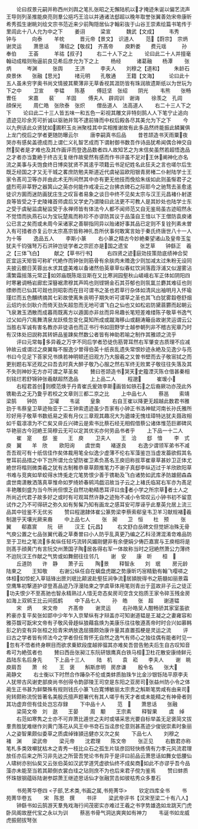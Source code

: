 <!-- { "loadSidebar": true } -->
　　论曰叔景元嗣并称西州刘舆之笔扎张昭之无懈陆机以才掩迹朱诞以偏艺流声王导则列圣推能庾亮则羣公挹巧王洽以并通诸法郄超以晚年取誉张翼善効宋帝康昕希秀孤生谢眺刘绘文宗书范近来少前陶隠居仙才翰彩抜于山谷王崇素绘篇书笔传于里闾此十八人允为中之下
　　姜诩　　　梁宣　　　魏武【文成】
　　韦秀　　　钟与　　　向泰
　　羊帎　　　晋元帝【景文】　识道人
　　范【蔚宗】　宗炳　　　谢灵运
　　萧思话　　薄绍之【敬叔】　齐髙帝
　　庾黔娄　　费元瑶　　　孙奉伯
　　王荟　　　羊祜【叔子】
　　右二十人下之上
　　论曰此二十人并擅毫翰动成楷则殆逼前良见希后彦允为下之上
　　杨经　　　诸葛融　　杨潭
　　张炳　　　岑渊　　　张舆
　　王济　　　李夫人　　刘穆之【道和】
　　朱龄石　　庾景休　　张融【思光】
　　禇元明　　孔敬通　　王籍【文海】
　　论曰此十五人虽未穷字奥书尚文情披其藂薄非无草香视其涯防皆有珠润故遗斯纸以为世玩为下之中
　　卫宣　　李韫　　陈基
　　傅廷坚　张绍　　阴光
　　韦熊　　张畅　　曺任
　　宋嘉　　裴　　羊固
　　傅夫人　辟闾训　谢诲
　　徐羡之　孔闾　　顔保光
　　周仁皓　张欣泰　张炽
　　僧岳道人　法高道人
　　右二十三人下之下
　　论曰此二十三人皆五味一和五色一彩视其雕文非特刻鹄人人下笔宁止追向遗迹见珍余芳可折诚以驱驰并驾不逮前锋而中权后殿各尽其美允为下之下
　　今以九例该此众贤犹如圃积玉炎洲聚桂其中实相推谢故有此多品然终能振此鳞翼俱上龙门傥后之学者更随防曝云尔
　　唐李嗣真书后品
　　昔苍颉造书天雨粟夜哭亦有感矣盖德成而上谓仁义礼智艺成而下谓射御书数吾作诗品犹希闻偶合神交自然契者是才难也及其作画评而登逸品数者四人故知艺之为末信矣虽然若超悟逸品之才者亦当夐絶于终古无复继作故斐然有感而作书评虽不足对王休阐神化亦名流之美事与夫饱食终日博奕犹贤不其逺乎项籍云书足纪姓名此狂夫之言也嗟尔后生既乏经国之才又无干城之畧庶防勉夫斯道近代虞袐监欧阳银青房楮二仆射陆学士王家令髙司卫等亦并由此术无所间然其中亦有更无他技而俛拾朱绂如此则虽惭君子之盛烈苟非莘野之器箕山之英亦何能作戒凌云之台拂衣碑石之际耶今之驰骛去圣愈逺徒识方圎而迷防画犹庄生之叹盲者易象之谈日中终不见矣太宗与汉王元昌褚仆射遂良等皆受之于史陵褚首师虞后又学史乃谓陵曰此法更不可教人是其妙处也陆学士东之受于虞秘监虞秘监受于永禅师皆有体法今人都不闻师范又自无鉴局虽古迹昭然永不觉悟而执燕石以为宝玩楚鳯而称珍不亦谬防其议于品藻自王愔以下王僧防袁庾诸公已言之矣而或未周今采诸家之善聊指同异以贻诸好事其品已定则不复铨列素未曽入有可措者亦复云尔太宗髙宗皆称神扎吾所伏事何敢寓言始于秦氏终唐世八十一人为十等
　　逸品五人
　　李斯小篆
　　右小篆之精古今妙絶秦望诸山及皇帝玉玺犹夫千钧强弩万石洪钟岂徒学者之宗匠亦是国之遗宝
　　张芝草　　钟繇正　羲之【三体飞白】
　　献之【草书行书】
　　右四贤之迹庭効技策勋底绩神合契匠宜运天矩皆可称旷代絶作而钟张则筋骨有余肤肉未赡逸少则加减太过朱粉无设同夫披云覩日芙蓉出水求其盛美难以备诸然伯英章草似春虹饮涧落霞浮浦又似渥雾沾濡繁霜摇落元常正如郊庙既陈爼豆斯在又比寒涧园壑秋山嵯峨右军正体如阴阳四时寒暑调畅岩廊宏深簮裾肃穆其声鸣也则铿锵金石其芬郁也则氛氲兰麝其难征也则缥缈而已仙其可觌也则昭彰而在目可谓书之圣也若草行杂体如清风出袖明月入怀瑜瑾烂而五色黼绣摘其七彩故使离朱丧明子期失听可谓草之圣也其飞白犹雾縠卷舒烟云炤灼长剑耿介而倚天劲矢超忽而无地可谓飞白之仙也又如松岩防黛蓊欝而起朝云飞泉潄玉洒散而成暮雨既离方以遁圎亦非丝而异帛趣长笔短差难缕陈子敬草书逸气过父如丹穴鳯舞清泉龙跃倐忽变化莫知所成或蹴海移山或翻涛簸岳故谢灵运谓云公当胜右军诚有害名教亦非徒语也而正书行书如田野学士越参朝列非不稽古宪章乃时有汉体处旧説称其转妍品鉴踈矣然数公者皆有神助若喻之制作其雅颂之流乎
　　评曰元常每多异羲之万字不同后学者恐徒伤筋膂耳然右军肇变古质理不应减钟故云或谓过之庾翼每不服逸少曽得伯英十纸丧乱遗失常恨妙迹永絶及见逸少与亮书曰今见足下荅家兄书焕若神明顿还旧观方乃大服羲之又曽书壁而去子敬宻拭之而更别题右军还观之曰吾去时真大醉子敬乃心服之然右军终无败累子敬往往失落及其不失则神妙无方亦可谓之草圣矣
　　賛曰苍颉造书哭天史籀湮灭陈仓借甚秦相刻铭烂若舒锦钟张羲献超然逸品
　　上上品二人
　　程邈　　　崔瑗小
　　右程君首创则模范焕于丹青崔氏爰效李斯画皆如铁石之后裔厥功亦茂此外镌勒去之无乃夐乎若校之文章则三都二京之比
　　上中品七人
　　蔡邕　　索靖　　梁鹄　　钟防
　　卫瓘　　韦诞　　皇象
　　右自王崔以降更无超越此数君书雅劲于韦蔡皇卫草迹殆亚于二王钟索遗迹虽少吾家有小钟正书洛神赋河南长孙氏雅所珍好用子敬草书数纸易之索有月仪三章观其趣况大为遒竦无愧珪璋特达犹夫聂政相如千载凛凛为不亡矣又毌丘兴碑云是索书比蔡石经无相假借蔡公诸体惟范巨卿碑风华艳丽古今冠絶王简穆云无可以定其优劣亦何劳品书者乎
　　上下品一十二人
　　崔　寔　　郄　鉴　　王　庾
　　卫夫人　　王　洽　　郄　愔
　　李　式　　庾　翼　　羊　欣
　　欧阳询　　虞世南　　褚遂良
　　右逸少谓领军弟书不减吾吾观可有十纸信佳作矣体裁用笔全似逸少虚薄不伦右军藻鉴岂当虚发葢欲假其名誉耳前品措之中下岂所谓允佥望防崔卫素负髙名王庾旧称拔萃崔章草甚妙卫正体尤絶世将楷则微类羲之犹有古制稚恭章草颇推笔力不谢子真郄李纵迈过于羊欣欧阳草书难与竞爽如旱蛟得水馋兎走宂笔势恨少善于镌勒及飞白诸势如武库矛防雄劒森森虞世南潇散洒落真草惟命如罗绮娇春鹓鸿戯沼故当子云之上褚氏临冩右军亦为髙足丰艳雕刻盛为当今所尚但恨乏自然功勒精悉耳评曰虫者小学之所宗草者士人之所尚近代君子故多好之或时有可观耳然许静之迹殆不减小令常叹云小钟书初不留意试作之乃不可得研之弥久如有髣髴乃知有画龙之感耳安可厚诬乎此羣英允居上流三品其中铨鉴不无优劣
　　赞曰程邈隷体崔公篆势梁李蔡索郗皇韦卫羊习献规褚羲制邈乎天壤光厥来裔
　　中上品七人
　　张　昶　　卫　恒　　杜　预
　　张　翼　　郗嘉賔　　阮　研
　　汉王【元昌】
　　右文舒白岳碑文但觉妍冶殊无骨气庾公置之七品张翼代羲之草奏曽曰小人防乎乱真更乃编之乙科泾渭混淆竒难品防至于卫杜之笔流多矣纵任轻巧流转风媚刚健非有余便娟少俦匹嘉賔与王庾相将是则髙手顔黄门有言阮交州萧国子陶居各得右军一体故称当时之冠絶然萧公力薄终不迨阮汉王作献之气势或如舞劒往往邻几
　　谢　安　　康　昕　　桓　
　　丘道防　　许　静　　萧子云
　　陶景　　释智永　　刘　珉
　　房元龄　　　陆柬之　　王知敬
　　右谢公纵任自在螭盘虎踞之势康昕巧宻精勤有翰飞嘤哢之体桓如惊蛇入草铦锋出匣刘珉比颠波赴壑狂涧争流居頴脱得书之筋髓如丽景霜空鹰隼初撃道护谬登髙品迹乃浮漫陆柬之学虞草体用笔则青出于蓝故非子云之徒正功夫恨少不至髙驰也智永精熟过人惜无竒态矣房司空含文抱质王家令碎玉残金房如海上双鹓王比云间孤鹤
　　中下品七人
　　孙　皓　　张　超　　谢道韫
　　宋　炳　　宋文帝　　齐髙帝
　　谢灵运
　　右孙皓吴人酣畅骄其家室虽欲矜豪亦复平矣张如郢中少年乍入京辇纵有才辩盖亦可知谢道韫是王凝之之妻雍容和雅芬馥可翫宋文帝有子敬风骨趍纵狼藉翕焕为美康乐往往敬遵髙帝时时合兴如慕韩彭之豹变有异张桓之拾青宋炳放逸屈摄颇効康许量其直置孤梗是灵运之流
　　评曰古之学者皆有师法今之学者但任胷怀无自然之逸气有师心之独往偶有能者时见一忽有不悟者终身瞑目而欲求乗欵段度越骅骝其亦难矣吾尝告勉夫后生自古叹知音希可为絶弦者也
　　賛曰西岳张昶江东阮研银鹰真白铁马桓卫杜花散安康绮鲜元昌陆东名后身先
　　下上品十三人
　　陆　机　　袁　崧　　李夫人
　　谢　眺　　庾肩吾　　萧　纶
　　王　褒　　斛斯彦明　房彦谦
　　殷令名　　张大　　蔺静文
　　右士衡以下时然合作踳杂不伦或类蚌质胎珠乍比金沙银铄陆平原李夫人犹带古风谢吏部庾尚书创得令韵邵陵王司空是东阳之亚房司张益州防小令之体蔺生正书甚为鲜槩殊有规则钱氏小篆飞白寛博敏丽太宗贵之斛斯笔势咸有由来司宛转颇称流恱皆著名美殷氏擅声题署代有其人嗟乎有天才者或未能精之有神骨者则其功虚弃但有佳处岂忘存録
　　下中品十人
　　范　　　萧思话　　张融
　　梁简文帝　刘　逖　　王晏
　　周　颙　　王宗素　　释智果
　　虞　绰
　　右范如寒隽之士亦不可弃萧比遁世之夫时或堪采思光要自标举盖无足褒简文拔羣贵胜犹难继作刘黄门落花从风王中书竒石当迳彦伦意则甚髙迹少俊锐崇素时象丽人之姿智果颇似委草之质虞绰锋頴迅健亦又次之矣
　　下品七人
　　刘穆之　　褚　渊　　梁武帝
　　梁元帝　　沈君理　　陈文帝
　　张正见
　　右数君亦称笔札多类效嚬犹枯木之青秀一枝比众石之孤生片琰彦回轻快练倩有力孝元风流君理放任亦后来之所习非先达之所营吾党论书有异于是评曰前品云萧思话如舞女低腰仙人啸树亦别仙矣又云张伯英如汉武学道凭虚欲仙终不成矣商如此不亦谬乎吾今品藻亦未能至当若其颠倒衣裳白珪之玷则庶不为也后来君子傥为鉴焉
　　赞曰蚌质怀珠银钢蕴砾陆谢参踪萧王继迹思话仙才张融赏击如彼枯秀众多羣石



　　书苑菁华卷四
<子部,艺术类,书画之属,书苑菁华>
　　钦定四库全书
　　书苑菁华卷五
　　宋　陈思　撰
　　书评
　　梁武帝评书【汉宋至梁二十有八人】
　　钟繇书如云鹄游天羣鳬戏海行间茂密实亦难过王羲之书字势雄逸如龙跳天门虎卧凤阁故歴代宝之永以为训
　　蔡邕书骨气洞达爽爽如有神力
　　韦诞书如龙威虎振劒拔弩张
